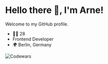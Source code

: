 # Hello there 👋, I'm Arne!
Welcome to my GitHub profile.

- 🙍‍♂️ 28
- Frontend Developer
- 🌍 Berlin, Germany

![Codewars](https://github.r2v.ch/codewars?user=arne-witteler)
